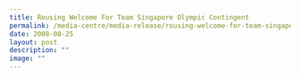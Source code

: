 ```yaml
---
title: Rousing Welcome For Team Singapore Olympic Contingent
permalink: /media-centre/media-release/rousing-welcome-for-team-singapore-olympic-contingent/
date: 2008-08-25
layout: post
description: ""
image: ""
---
```

